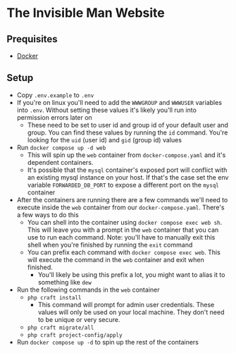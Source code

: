 # The Invisible Man Website

## Prequisites
- [Docker](https://www.docker.com/)

## Setup
- Copy `.env.example` to `.env`
- If you're on linux you'll need to add the `WWWGROUP` and `WWWUSER` variables into `.env`. Without setting these values it's likely you'll run into permission errors later on
    - These need to be set to user id and group id of your default user and group. You can find these values by running the `id` command. You're looking for the `uid` (user id)  and `gid` (group id) values 
- Run `docker compose up -d web`
    - This will spin up the `web` container from `docker-compose.yaml` and it's dependent containers.
    - It's possible that the `mysql` container's exposed port will conflict with an existing mysql instance on your host. If that's the case set the env variable `FORWARDED_DB_PORT` to expose a different port on the `mysql` container 
- After the containers are running there are a few commands we'll need to execute inside the `web` container from our `docker-compose.yaml`. There's a few ways to do this
    - You can shell into the container using `docker compose exec web sh`. This will leave you with a prompt in the `web` container that you can use to run each command.
        Note: you'll have to manually exit this shell when you're finished by running the `exit` command
    - You can prefix each command with `docker compose exec web`. This will execute the command in the `web` container and exit when finished.
        - You'll likely be using this prefix a lot, you might want to alias it to something like `dew`
- Run the following commands in the `web` container
    - `php craft install`
        - This command will prompt for admin user credentials. These values will only be used on your local machine. They don't need to be unique or very secure.
    - `php craft migrate/all`
    - `php craft project-config/apply`
- Run `docker compose up -d` to spin up the rest of the containers
